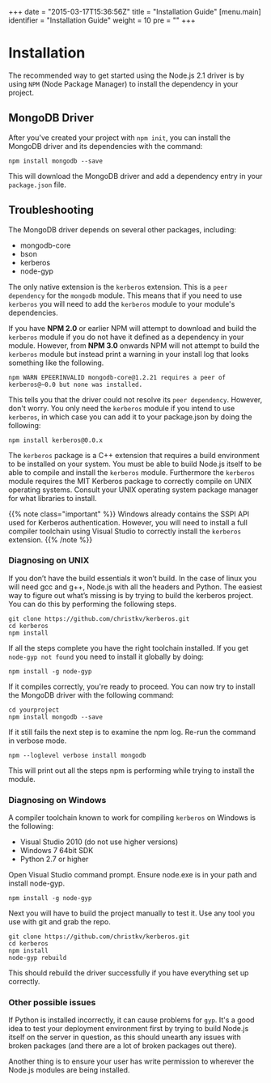 +++
date = "2015-03-17T15:36:56Z"
title = "Installation Guide"
[menu.main]
  identifier = "Installation Guide"
  weight = 10
  pre = "<i class='fa fa-puzzle-piece'></i>"
+++

# Installation

The recommended way to get started using the Node.js 2.1 driver is by using `NPM` (Node Package Manager) to install the dependency in your project.

## MongoDB Driver

After you've created your project with ``npm init``, you can install the MongoDB driver and its dependencies with the command:

```
npm install mongodb --save
```

This will download the MongoDB driver and add a dependency entry in your `package.json` file.

## Troubleshooting

The MongoDB driver depends on several other packages, including:

* mongodb-core
* bson
* kerberos
* node-gyp

The only native extension is the `kerberos` extension. This is a `peer dependency` for the `mongodb` module. This means that if you need to use `kerberos` you will need to add the `kerberos` module to your module's dependencies.

If you have **NPM 2.0** or earlier NPM will attempt to download and build the `kerberos` module if you do not have it defined as a dependency in your module. However, from **NPM 3.0** onwards NPM will not attempt to build the `kerberos` module but instead print a warning in your install log that looks something like the following.

```
npm WARN EPEERINVALID mongodb-core@1.2.21 requires a peer of kerberos@~0.0 but none was installed.
```

This tells you that the driver could not resolve its `peer dependency`. However, don't worry. You only need the `kerberos` module if you intend to use `kerberos`, in which case you can add it to your package.json by doing the following:

```
npm install kerberos@0.0.x
```

The `kerberos` package is a C++ extension that requires a build environment to be installed on your system. You must be able to build Node.js itself to be able to compile and install the `kerberos` module. Furthermore the `kerberos` module requires the MIT Kerberos package to correctly compile on UNIX operating systems. Consult your UNIX operating system package manager for what libraries to install.

{{% note class="important" %}}
Windows already contains the SSPI API used for Kerberos authentication. However, you will need to install a full compiler toolchain
using Visual Studio to correctly install the `kerberos` extension.
{{% /note %}}

### Diagnosing on UNIX

If you don’t have the build essentials it won’t build. In the case of linux you will need gcc and g++, Node.js with all the headers and Python. The easiest way to figure out what’s missing is by trying to build the kerberos project. You can do this by performing the following steps.

```
git clone https://github.com/christkv/kerberos.git
cd kerberos
npm install
```

If all the steps complete you have the right toolchain installed. If you get `node-gyp not found` you need to install it globally by doing:

```
npm install -g node-gyp
```

If it compiles correctly, you're ready to proceed. You can now try to install the MongoDB driver with the following command:

```
cd yourproject
npm install mongodb --save
```

If it still fails the next step is to examine the npm log. Re-run the command in verbose mode.

```
npm --loglevel verbose install mongodb
```

This will print out all the steps npm is performing while trying to install the module.

### Diagnosing on Windows

A compiler toolchain known to work for compiling `kerberos` on Windows is the following:

* Visual Studio 2010 (do not use higher versions)
* Windows 7 64bit SDK
* Python 2.7 or higher

Open Visual Studio command prompt. Ensure node.exe is in your path and install node-gyp.

```
npm install -g node-gyp
```

Next you will have to build the project manually to test it. Use any tool you use with git and grab the repo.

```
git clone https://github.com/christkv/kerberos.git
cd kerberos
npm install
node-gyp rebuild
```

This should rebuild the driver successfully if you have everything set up correctly.

### Other possible issues

If Python is installed incorrectly, it can cause problems for `gyp`. It's a good idea to test your 
deployment environment first by trying to build Node.js itself on the server in question, as this should unearth 
any issues with broken packages (and there are a lot of broken packages out there).

Another thing is to ensure your user has write permission to wherever the Node.js modules are being installed.
